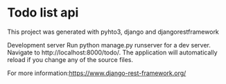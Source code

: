 # Todo list api
This project was generated with pyhto3, django and djangorestframework 

Development server
Run python manage.py runserver for a dev server. Navigate to http://localhost:8000/todo/. The application will automatically reload if you change any of the source files.


For more information:https://www.django-rest-framework.org/
